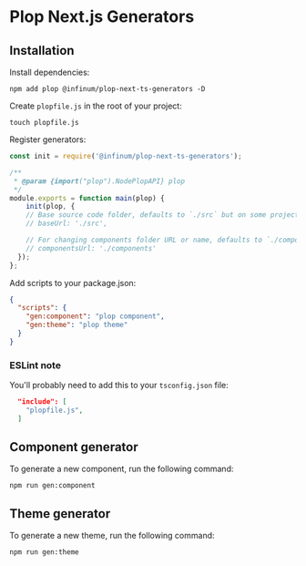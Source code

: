 # Plop Next.js Generators

## Installation

Install dependencies:

`npm add plop @infinum/plop-next-ts-generators -D`

Create `plopfile.js` in the root of your project:

`touch plopfile.js`

Register generators:

```js
const init = require('@infinum/plop-next-ts-generators');

/**
 * @param {import("plop").NodePlopAPI} plop
 */
module.exports = function main(plop) {
	init(plop, { 
    // Base source code folder, defaults to `./src` but on some projects you need to set it to `./`
    // baseUrl: './src',

    // For changing components folder URL or name, defaults to `./components` but you can change it to `./components/ui`
    // componentsUrl: './components'
  });
};
```

Add scripts to your package.json:

```json
{
  "scripts": {
    "gen:component": "plop component",
    "gen:theme": "plop theme"
  }
}
```

### ESLint note  
You'll probably need to add this to your `tsconfig.json` file:

```json
  "include": [
    "plopfile.js",
  ]
```

## Component generator
To generate a new component, run the following command:  
```
npm run gen:component
```

## Theme generator
To generate a new theme, run the following command:  
```
npm run gen:theme
```
